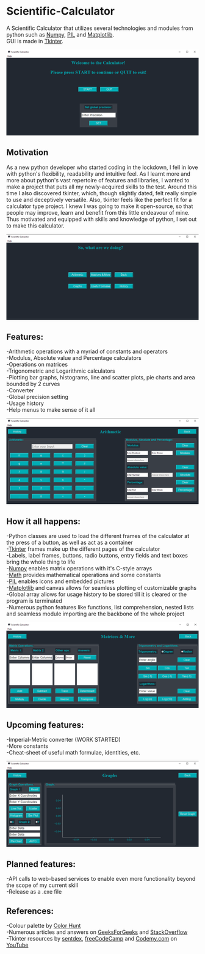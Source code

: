 # Scientific-Calculator
A Scientific Calculator that utilizes several technologies and modules from python such as [Numpy](https://numpy.org/), [PIL](https://pillow.readthedocs.io/en/stable/) and [Matplotlib](https://matplotlib.org/).  
GUI is made in [Tkinter](https://docs.python.org/3/library/tkinter.html).

![](Screenshots/ssstart.png)

## Motivation

As a new python developer who started coding in the lockdown, I fell in love with python's flexibility, readability and intuitive feel. As I learnt more and more about python's vast repertoire of features and libraries, I wanted to make a project that puts all my newly-acquired skills to the test. Around this time I also discovered tkinter, which, though slightly dated, felt really simple to use and deceptively versatile. Also, tkinter feels like the perfect fit for a calculator type project. I knew I was going to make it open-source, so that people may improve, learn and benefit from this little endeavour of mine.
 Thus motivated and equipped with skills and knowledge of python, I set out to make this calculator.

![](Screenshots/sschoices.png)

## Features:

-Arithmetic operations with a myriad of constants and operators  
-Modulus, Absolute value and Percentage calculators  
-Operations on matrices  
-Trigonometric and Logarithmic calculators  
-Plotting bar graphs, histograms, line and scatter plots, pie charts and area bounded by 2 curves  
-Converter  
-Global precision setting  
-Usage history  
-Help menus to make sense of it all

![](Screenshots/ssari.png)

## How it all happens:

-Python classes are used to load the different frames of the calculator at the press of a button, as well as act as a container    
-[Tkinter](https://docs.python.org/3/library/tkinter.html) frames make up the different pages of the calculator  
-Labels, label frames, buttons, radio buttons, entry fields and text boxes bring the whole thing to life  
-[Numpy](https://numpy.org/) enables matrix operations with it's C-style arrays    
-[Math](https://docs.python.org/3/library/math.html) provides mathematical operations and some constants  
-[PIL](https://pillow.readthedocs.io/en/stable/) enables icons and embedded pictures  
-[Matplotlib](https://matplotlib.org/) and canvas allows for seamless plotting of customizable graphs  
-Global array allows for usage history to be stored till it is cleared or the program is terminated  
-Numerous python features like functions, list comprehension, nested lists and seamless module importing are the backbone of the whole project

![](Screenshots/ssmat.png)

## Upcoming features:

-Imperial-Metric converter (WORK STARTED)    
-More constants    
-Cheat-sheet of useful math formulae, identities, etc.  

![](Screenshots/ssgraphs.png)

## Planned features:

-API calls to web-based services to enable even more functionality beyond the scope of my current skill  
-Release as a .exe file  

## References:

-Colour palette by [Color Hunt](https://colorhunt.co/palette/2763)  
-Numerous articles and answers on [GeeksForGeeks](https://www.geeksforgeeks.org/) and [StackOverflow](https://stackoverflow.com/)  
-Tkinter resources by [sentdex](https://www.youtube.com/playlist?list=PLQVvvaa0QuDclKx-QpC9wntnURXVJqLyk), [freeCodeCamp](https://youtu.be/YXPyB4XeYLA) and [Codemy.com](https://youtu.be/BSfbjrqIw20) on [YouTube](https://www.youtube.com/)
